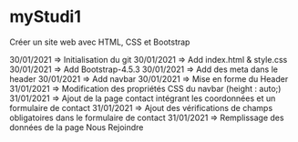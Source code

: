 # myStudi1
Créer un site web avec HTML, CSS et Bootstrap

30/01/2021 => Initialisation du git
30/01/2021 => Add index.html & style.css
30/01/2021 => Add Bootstrap-4.5.3
30/01/2021 => Add des meta dans le header
30/01/2021 => Add navbar
30/01/2021 => Mise en forme du Header
31/01/2021 => Modification des propriétés CSS du navbar (height : auto;)
31/01/2021 => Ajout de la page contact intégrant les coordonnées et un formulaire de contact
31/01/2021 => Ajout des vérifications de champs obligatoires dans le formulaire de contact
31/01/2021 => Remplissage des données de la page Nous Rejoindre